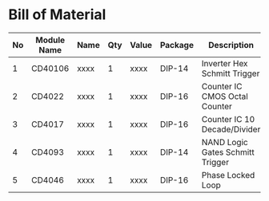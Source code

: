 # Bill of Material

| No | Module Name |Name|Qty|Value|Package|Description|Note|Manufacturer Part Number|Mouser-Nr.|
| --- | --- |--- | --- |--- | --- |--- | --- |--- | --- |
|1|CD40106|xxxx|1|xxxx|DIP-14|Inverter Hex Schmitt Trigger|xxxx|CD40106BE|[595-CD40106BE](https://www.mouser.de/ProductDetail/Texas-Instruments/CD40106BE?qs=YhsVCygOPE1CyKyInx%252Bh3Q%3D%3D&gclid=EAIaIQobChMIgtOchp_K6wIVBt-yCh0zXgXAEAAYASAAEgIDAPD_BwE/ "CD40106BE")|
|2|CD4022|xxxx|1|xxxx|DIP-16|Counter IC CMOS Octal Counter|xxxx|CD4022BE|[595-CD4022BE](https://www.mouser.de/ProductDetail/Texas-Instruments/CD4022BE?qs=LU5rZWrBGo2Wnh%252BM60ZqEA%3D%3D/ "CD4022")|
|3|CD4017|xxxx|1|xxxx|DIP-16|Counter IC 10 Decade/Divider|xxxx|CD4017BE|[595-CD4017BE](https://www.mouser.de/ProductDetail/Texas-Instruments/CD4017BE?qs=IF4wzcbwb3rdXSZhHlgcJw%3D%3D/ "CD4017")|
|4|CD4093|xxxx|1|xxxx|DIP-14|NAND Logic Gates Schmitt Trigger|xxxx|CD4093BE|[595-CD4093BE](https://www.mouser.de/ProductDetail/Texas-Instruments/CD4093BE?qs=X1HXWTtiZ0QxcrKuDdZ5rg%3D%3D/ "CD4093")|
|5|CD4046|xxxx|1|xxxx|DIP-16|Phase Locked Loop|xxxx|CD4046BE|[595-CD4046BE](https://www.mouser.de/ProductDetail/Texas-Instruments/CD4046BE?qs=fvkeCqCHl3AX2sxIYB2bdg%3D%3D/ "CD4046")|

